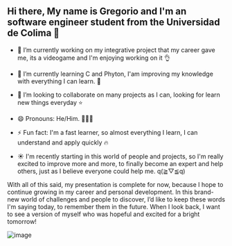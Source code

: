 ## Hi there, My name is Gregorio and I'm an software engineer student from the Universidad de Colima 👋

- 🔭 I’m currently working on my integrative project that my career gave me, its a videogame and I'm enjoying working on it 👌
- 🌱 I’m currently learning C and Phyton, I'am improving my knowledge with everything I can learn. 💭
- 👯 I’m looking to collaborate on many projects as I can, looking for learn new things everyday ⭐
- 😄 Pronouns: He/Him. 🙍🏽‍♂️
- ⚡ Fun fact: I'm a fast learner, so almost everything I learn, I can understand and apply quickly 🔥
  
- ☀️ I'm recently starting in this world of people and projects, so I'm really excited to improve more and more, to finally become an expert and help others, just as I believe everyone could help me. q(≧▽≦q)

With all of this said, my presentation is complete for now, because I hope to continue growing in my career and personal development. In this brand-new world of challenges and people to discover, I’d like to keep these words I'm saying today, to remember them in the future. When I look back, I want to see a version of myself who was hopeful and excited for a bright tomorrow! 


![image](https://github.com/user-attachments/assets/d2043938-888b-4591-b3c8-204ca18de9b5)

